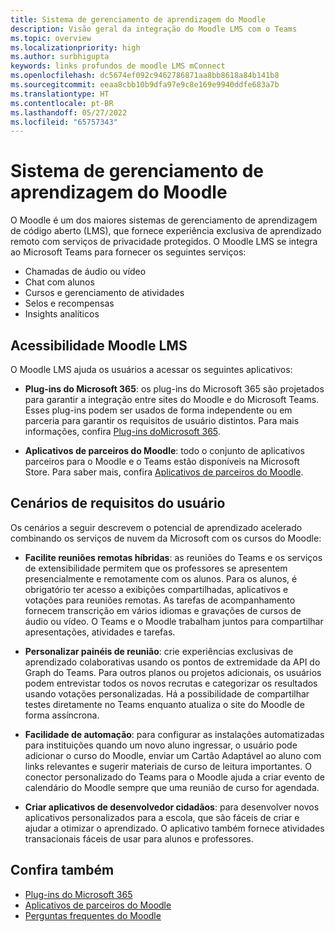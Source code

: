 ```yaml
---
title: Sistema de gerenciamento de aprendizagem do Moodle
description: Visão geral da integração do Moodle LMS com o Teams
ms.topic: overview
ms.localizationpriority: high
ms.author: surbhigupta
keywords: links profundos de moodle LMS mConnect
ms.openlocfilehash: dc5674ef092c9462786871aa8bb8618a84b141b8
ms.sourcegitcommit: eeaa8cbb10b9dfa97e9c8e169e9940ddfe683a7b
ms.translationtype: HT
ms.contentlocale: pt-BR
ms.lasthandoff: 05/27/2022
ms.locfileid: "65757343"
---
```

# <a name="moodle-learning-management-system"></a>Sistema de gerenciamento de aprendizagem do Moodle

 O Moodle é um dos maiores sistemas de gerenciamento de aprendizagem de código aberto (LMS), que fornece experiência exclusiva de aprendizado remoto com serviços de privacidade protegidos. O Moodle LMS se integra ao Microsoft Teams para fornecer os seguintes serviços:

* Chamadas de áudio ou vídeo
* Chat com alunos
* Cursos e gerenciamento de atividades
* Selos e recompensas
* Insights analíticos

<!-- [Moodle](https://moodle.com/about/) is the world’s largest open-source learning management system (LMS). With greater than 30 years of experience in remote learning, it has attracted around 300 million users worldwide with its rich set of hosted and cloud-based services. Combining Moodle LMS and Teams provides an enhanced learning experience with modern superpowers. 
This content is modified as per the requirement.-->

 <!--The following image demonstrates Moodle LMS:
  Query on this image about what is meant by section

:::image type="content" source="../assets/images/MoodleInstructions/flow-chart.png" alt-text="Flow chart" border="true":::-->

## <a name="moodle-lms-accessibility"></a>Acessibilidade Moodle LMS

O Moodle LMS ajuda os usuários a acessar os seguintes aplicativos:

* **Plug-ins do Microsoft 365**: os plug-ins do Microsoft 365 são projetados para garantir a integração entre sites do Moodle e do Microsoft Teams. Esses plug-ins podem ser usados de forma independente ou em parceria para garantir os requisitos de usuário distintos. Para mais informações, confira [Plug-ins doMicrosoft 365](m365-plugins/m365-plugins-overview.md).

* **Aplicativos de parceiros do Moodle**: todo o conjunto de aplicativos parceiros para o Moodle e o Teams estão disponíveis na Microsoft Store. Para saber mais, confira [Aplicativos de parceiros do Moodle](partner-apps-for-moodle.md).

## <a name="user-requirement-scenarios"></a>Cenários de requisitos do usuário

Os cenários a seguir descrevem o potencial de aprendizado acelerado combinando os serviços de nuvem da Microsoft com os cursos do Moodle:

* **Facilite reuniões remotas híbridas**: as reuniões do Teams e os serviços de extensibilidade permitem que os professores se apresentem presencialmente e remotamente com os alunos. Para os alunos, é obrigatório ter acesso a exibições compartilhadas, aplicativos e votações para reuniões remotas. As tarefas de acompanhamento fornecem transcrição em vários idiomas e gravações de cursos de áudio ou vídeo. O Teams e o Moodle trabalham juntos para compartilhar apresentações, atividades e tarefas.

* **Personalizar painéis de reunião**: crie experiências exclusivas de aprendizado colaborativas usando os pontos de extremidade da API do Graph do Teams. Para outros planos ou projetos adicionais, os usuários podem entrevistar todos os novos recrutas e categorizar os resultados usando votações personalizadas. Há a possibilidade de compartilhar testes diretamente no Teams enquanto atualiza o site do Moodle de forma assíncrona.

* **Facilidade de automação**: para configurar as instalações automatizadas para instituições quando um novo aluno ingressar, o usuário pode adicionar o curso do Moodle, enviar um Cartão Adaptável ao aluno com links relevantes e sugerir materiais de curso de leitura importantes. O conector personalizado do Teams para o Moodle ajuda a criar evento de calendário do Moodle sempre que uma reunião de curso for agendada.

* **Criar aplicativos de desenvolvedor cidadãos**: para desenvolver novos aplicativos personalizados para a escola, que são fáceis de criar e ajudar a otimizar o aprendizado. O aplicativo também fornece atividades transacionais fáceis de usar para alunos e professores.

<!-- For more information, see [Microsoft education](https://www.microsoft.com/education).-->
## <a name="see-also"></a>Confira também

* [Plug-ins do Microsoft 365](m365-plugins/m365-plugins-overview.md)
* [Aplicativos de parceiros do Moodle](partner-apps-for-moodle.md)
* [Perguntas frequentes do Moodle](faqs.md)
